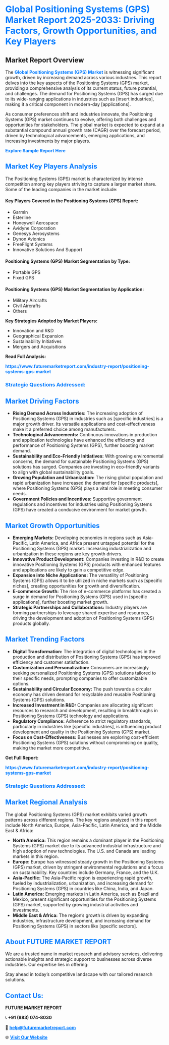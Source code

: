 <h1 style="color: #007BFF;">Global Positioning Systems (GPS) Market Report 2025-2033: Driving Factors, Growth Opportunities, and Key Players</h1>

<section id="overview">
<h2>Market Report Overview</h2>
<p>The <a href="https://www.futuremarketreport.com/industry-report/positioning-systems-gps-market" style="color: #007BFF; text-decoration: none;"><strong>Global Positioning Systems (GPS) Market</strong></a> is witnessing significant growth, driven by increasing demand across various industries. This report delves into the key aspects of the Positioning Systems (GPS) market, providing a comprehensive analysis of its current status, future potential, and challenges. The demand for Positioning Systems (GPS) has surged due to its wide-ranging applications in industries such as [insert industries], making it a critical component in modern-day [applications].</p>
<p>As consumer preferences shift and industries innovate, the Positioning Systems (GPS) market continues to evolve, offering both challenges and opportunities for stakeholders. The global market is expected to expand at a substantial compound annual growth rate (CAGR) over the forecast period, driven by technological advancements, emerging applications, and increasing investments by major players.</p>
</section>

<section id="overview">
<p><a href="https://www.futuremarketreport.com/request-sample/reportId=63892" style="color: #007BFF; text-decoration: none;"><strong>Explore Sample Report Here</strong></a></p>
</section>

<section id="key-players">
<h2 style="color: #007BFF;">Market Key Players Analysis</h2>
<p>The Positioning Systems (GPS) market is characterized by intense competition among key players striving to capture a larger market share. Some of the leading companies in the market include:</p>
<h4>Key Players Covered in the Positioning Systems (GPS) Report:</h4>
<ul><li>Garmin</li><li>Esterline</li><li>Honeywell Aerospace</li><li>Avidyne Corporation</li><li>Genesys Aerosystems</li><li>Dynon Avionics</li><li>FreeFlight Systems</li><li>Innovative Solutions And Support</li></ul>
<h4>Positioning Systems (GPS) Market Segmentation by Type:</h4>
<ul><li>Portable GPS</li><li>Fixed GPS</li></ul>

<h4>Positioning Systems (GPS) Market Segmentation by Application:</h4>
<ul><li>Military Aircrafts</li><li>Civil Aircrafts</li><li>Others</li></ul>
<p><strong>Key Strategies Adopted by Market Players:</strong></p>
<ul>
<li>Innovation and R&D</li>
<li>Geographical Expansion</li>
<li>Sustainability Initiatives</li>
<li>Mergers and Acquisitions</li>
</ul>
</section>

<section>
<p><strong>Read Full Analysis: </strong></p><a href="https://www.futuremarketreport.com/industry-report/positioning-systems-gps-market" style="color: #007BFF; text-decoration: none;"><strong>https://www.futuremarketreport.com/industry-report/positioning-systems-gps-market</strong></a>
<h3 style="color: #007BFF;">Strategic Questions Addressed:</h3>
</section>

<section id="driving-factors">
<h2 style="color: #007BFF;">Market Driving Factors</h2>
<ul>
<li><strong>Rising Demand Across Industries:</strong> The increasing adoption of Positioning Systems (GPS) in industries such as [specific industries] is a major growth driver. Its versatile applications and cost-effectiveness make it a preferred choice among manufacturers.</li>
<li><strong>Technological Advancements:</strong> Continuous innovations in production and application technologies have enhanced the efficiency and performance of Positioning Systems (GPS), further boosting market demand.</li>
<li><strong>Sustainability and Eco-Friendly Initiatives:</strong> With growing environmental concerns, the demand for sustainable Positioning Systems (GPS) solutions has surged. Companies are investing in eco-friendly variants to align with global sustainability goals.</li>
<li><strong>Growing Population and Urbanization:</strong> The rising global population and rapid urbanization have increased the demand for [specific products], where Positioning Systems (GPS) plays a vital role in meeting consumer needs.</li>
<li><strong>Government Policies and Incentives:</strong> Supportive government regulations and incentives for industries using Positioning Systems (GPS) have created a conducive environment for market growth.</li>
</ul>
</section>

<section id="growth-opportunities">
<h2 style="color: #007BFF;">Market Growth Opportunities</h2>
<ul>
<li><strong>Emerging Markets:</strong> Developing economies in regions such as Asia-Pacific, Latin America, and Africa present untapped potential for the Positioning Systems (GPS) market. Increasing industrialization and urbanization in these regions are key growth drivers.</li>
<li><strong>Innovative Product Development:</strong> Companies investing in R&D to create innovative Positioning Systems (GPS) products with enhanced features and applications are likely to gain a competitive edge.</li>
<li><strong>Expansion into Niche Applications:</strong> The versatility of Positioning Systems (GPS) allows it to be utilized in niche markets such as [specific niches], creating opportunities for growth and diversification.</li>
<li><strong>E-commerce Growth:</strong> The rise of e-commerce platforms has created a surge in demand for Positioning Systems (GPS) used in [specific applications], further boosting market growth.</li>
<li><strong>Strategic Partnerships and Collaborations:</strong> Industry players are forming partnerships to leverage shared expertise and resources, driving the development and adoption of Positioning Systems (GPS) products globally.</li>
</ul>
</section>

<section id="trending-factors">
<h2 style="color: #007BFF;">Market Trending Factors</h2>
<ul>
<li><strong>Digital Transformation:</strong> The integration of digital technologies in the production and distribution of Positioning Systems (GPS) has improved efficiency and customer satisfaction.</li>
<li><strong>Customization and Personalization:</strong> Consumers are increasingly seeking personalized Positioning Systems (GPS) solutions tailored to their specific needs, prompting companies to offer customizable options.</li>
<li><strong>Sustainability and Circular Economy:</strong> The push towards a circular economy has driven demand for recyclable and reusable Positioning Systems (GPS) solutions.</li>
<li><strong>Increased Investment in R&D:</strong> Companies are allocating significant resources to research and development, resulting in breakthroughs in Positioning Systems (GPS) technology and applications.</li>
<li><strong>Regulatory Compliance:</strong> Adherence to strict regulatory standards, particularly in industries like [specific industries], is influencing product development and quality in the Positioning Systems (GPS) market.</li>
<li><strong>Focus on Cost-Effectiveness:</strong> Businesses are exploring cost-efficient Positioning Systems (GPS) solutions without compromising on quality, making the market more competitive.</li>
</ul>
</section>

<section>
<p><strong>Get Full Report: </strong></p><a href="https://www.futuremarketreport.com/industry-report/positioning-systems-gps-market" style="color: #007BFF; text-decoration: none;"><strong>https://www.futuremarketreport.com/industry-report/positioning-systems-gps-market</strong></a>
<h3 style="color: #007BFF;">Strategic Questions Addressed:</h3>
</section>


<section id="regional-analysis">
<h2 style="color: #007BFF;">Market Regional Analysis</h2>
<p>The global Positioning Systems (GPS) market exhibits varied growth patterns across different regions. The key regions analyzed in this report include North America, Europe, Asia-Pacific, Latin America, and the Middle East & Africa:</p>
<ul>
<li><strong>North America:</strong> This region remains a dominant player in the Positioning Systems (GPS) market due to its advanced industrial infrastructure and high adoption of new technologies. The U.S. and Canada are leading markets in this region.</li>
<li><strong>Europe:</strong> Europe has witnessed steady growth in the Positioning Systems (GPS) market, driven by stringent environmental regulations and a focus on sustainability. Key countries include Germany, France, and the U.K.</li>
<li><strong>Asia-Pacific:</strong> The Asia-Pacific region is experiencing rapid growth, fueled by industrialization, urbanization, and increasing demand for Positioning Systems (GPS) in countries like China, India, and Japan.</li>
<li><strong>Latin America:</strong> Emerging markets in Latin America, such as Brazil and Mexico, present significant opportunities for the Positioning Systems (GPS) market, supported by growing industrial activities and investments.</li>
<li><strong>Middle East & Africa:</strong> The region’s growth is driven by expanding industries, infrastructure development, and increasing demand for Positioning Systems (GPS) in sectors like [specific sectors].</li>
</ul>
</section>

<footer>
<h2 style="color: #007BFF;">About FUTURE MARKET REPORT</h2>
<p>We are a trusted name in market research and advisory services, delivering actionable insights and strategic support to businesses across diverse industries. Our expertise lies in offering:</p>

<p>Stay ahead in today’s competitive landscape with our tailored research solutions.</p>

<h2 style="color: #007BFF;">Contact Us:</h2>
<p><strong>FUTURE MARKET REPORT</strong></p>
<p>📞 <strong>+91 (883) 074-8030</strong></p>
<p>📧 <strong><a href="mailto:help@futuremarketreport.com" style="color: #007BFF;">help@futuremarketreport.com</a></strong></p>
<p>🌐 <strong><a href="https://www.futuremarketreport.com/" style="color: #007BFF;">Visit Our Website</a></strong></p>
</footer>
